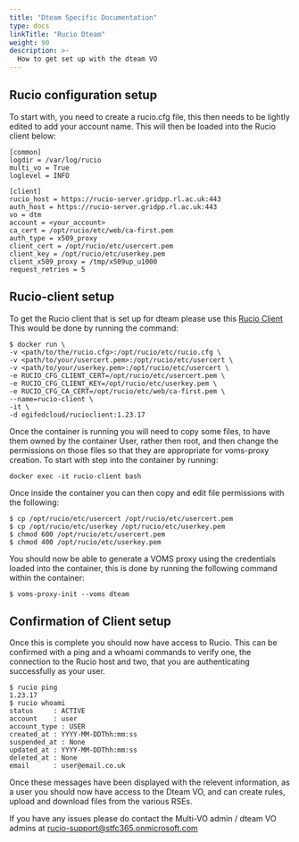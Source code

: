 ```yaml
---
title: "Dteam Specific Documentation"
type: docs
linkTitle: "Rucio Dteam"
weight: 90
description: >-
  How to get set up with the dteam VO
---
```


## Rucio configuration setup

To start with, you need to create a rucio.cfg file, this then needs to be
lightly edited to add your account name. This will then be loaded into the Rucio
client below:

```shell
[common]
logdir = /var/log/rucio
multi_vo = True
loglevel = INFO

[client]
rucio_host = https://rucio-server.gridpp.rl.ac.uk:443
auth_host = https://rucio-server.gridpp.rl.ac.uk:443
vo = dtm
account = <your_account>
ca_cert = /opt/rucio/etc/web/ca-first.pem
auth_type = x509_proxy
client_cert = /opt/rucio/etc/usercert.pem
client_key = /opt/rucio/etc/userkey.pem
client_x509_proxy = /tmp/x509up_u1000
request_retries = 5
```

## Rucio-client setup

To get the Rucio client that is set up for dteam please use this
[Rucio Client](https://hub.docker.com/repository/docker/egifedcloud/rucioclient)
This would be done by running the command:

```shell
$ docker run \
-v <path/to/the/rucio.cfg>:/opt/rucio/etc/rucio.cfg \
-v <path/to/your/usercert.pem>:/opt/rucio/etc/usercert \
-v <path/to/your/userkey.pem>:/opt/rucio/etc/usercert \
-e RUCIO_CFG_CLIENT_CERT=/opt/rucio/etc/usercert.pem \
-e RUCIO_CFG_CLIENT_KEY=/opt/rucio/etc/userkey.pem \
-e RUCIO_CFG_CA_CERT=/opt/rucio/etc/web/ca-first.pem \
--name=rucio-client \
-it \
-d egifedcloud/rucioclient:1.23.17
```

Once the container is running you will need to copy some files, to have them
owned by the container User, rather then root, and then change the permissions
on those files so that they are appropriate for voms-proxy creation. To start
with step into the container by running:

```shell
docker exec -it rucio-client bash
```

Once inside the container you can then copy and edit file permissions with the
following:

```shell
$ cp /opt/rucio/etc/usercert /opt/rucio/etc/usercert.pem
$ cp /opt/rucio/etc/userkey /opt/rucio/etc/userkey.pem
$ chmod 600 /opt/rucio/etc/usercert.pem
$ chmod 400 /opt/rucio/etc/userkey.pem
```

You should now be able to generate a VOMS proxy using the credentials loaded
into the container, this is done by running the following command within the
container:

```shell
$ voms-proxy-init --voms dteam
```

## Confirmation of Client setup

Once this is complete you should now have access to Rucio. This can be confirmed
with a ping and a whoami commands to verify one, the connection to the Rucio
host and two, that you are authenticating successfully as your user.

```shell
$ rucio ping
1.23.17
$ rucio whoami
status     : ACTIVE
account    : user
account_type : USER
created_at : YYYY-MM-DDThh:mm:ss
suspended_at : None
updated_at : YYYY-MM-DDThh:mm:ss
deleted_at : None
email      : user@email.co.uk
```

Once these messages have been displayed with the relevent information, as a user
you should now have access to the Dteam VO, and can create rules, upload and
download files from the various RSEs.

If you have any issues please do contact the Multi-VO admin / dteam VO admins at
[rucio-support@stfc365.onmicrosoft.com](mailto:rucio-support@stfc365.onmicrosoft.com)
